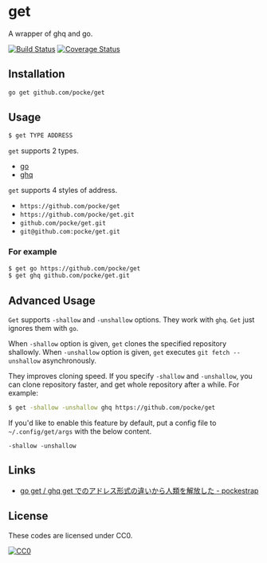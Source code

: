 get
============

A wrapper of ghq and go.

[![Build Status](https://travis-ci.org/pocke/get.svg?branch=master)](https://travis-ci.org/pocke/get)
[![Coverage Status](https://coveralls.io/repos/github/pocke/get/badge.svg?branch=master)](https://coveralls.io/github/pocke/get?branch=master)


Installation
-----------

```sh
go get github.com/pocke/get
```

<!-- Or download a binary from [Latest release](https://github.com/pocke/get/releases/latest). -->


Usage
-----------

```sh
$ get TYPE ADDRESS
```

`get` supports 2 types.

- [go](https://golang.org/cmd/go/#hdr-Download_and_install_packages_and_dependencies)
- [ghq](https://github.com/motemen/ghq)

`get` supports 4 styles of address.

- `https://github.com/pocke/get`
- `https://github.com/pocke/get.git`
- `github.com/pocke/get.git`
- `git@github.com:pocke/get.git`

### For example

```sh
$ get go https://github.com/pocke/get
$ get ghq github.com/pocke/get.git
```

Advanced Usage
---

`Get` supports `-shallow` and `-unshallow` options. They work with `ghq`. `Get` just ignores them with `go`.

When `-shallow` option is given, `get` clones the specified repository shallowly.
When `-unshallow` option is given, `get` executes `git fetch --unshallow` asynchronously.

They improves cloning speed. If you specify `-shallow` and `-unshallow`, you can clone repository faster, and get whole repository after a while.
For example:

```bash
$ get -shallow -unshallow ghq https://github.com/pocke/get
```

If you'd like to enable this feature by default, put a config file to `~/.config/get/args` with the below content.

```
-shallow -unshallow
```

Links
-------

- [go get / ghq get でのアドレス形式の違いから人類を解放した - pockestrap](http://pocke.hatenablog.com/entry/2016/08/22/170516)

License
-------

These codes are licensed under CC0.

[![CC0](http://i.creativecommons.org/p/zero/1.0/88x31.png "CC0")](http://creativecommons.org/publicdomain/zero/1.0/deed.en)
